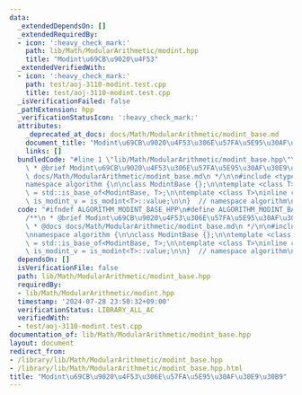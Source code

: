 ```yaml
---
data:
  _extendedDependsOn: []
  _extendedRequiredBy:
  - icon: ':heavy_check_mark:'
    path: lib/Math/ModularArithmetic/modint.hpp
    title: "Modint\u69CB\u9020\u4F53"
  _extendedVerifiedWith:
  - icon: ':heavy_check_mark:'
    path: test/aoj-3110-modint.test.cpp
    title: test/aoj-3110-modint.test.cpp
  _isVerificationFailed: false
  _pathExtension: hpp
  _verificationStatusIcon: ':heavy_check_mark:'
  attributes:
    _deprecated_at_docs: docs/Math/ModularArithmetic/modint_base.md
    document_title: "Modint\u69CB\u9020\u4F53\u306E\u57FA\u5E95\u30AF\u30E9\u30B9"
    links: []
  bundledCode: "#line 1 \"lib/Math/ModularArithmetic/modint_base.hpp\"\n\n\n\n/**\n\
    \ * @brief Modint\u69CB\u9020\u4F53\u306E\u57FA\u5E95\u30AF\u30E9\u30B9\n * @docs\
    \ docs/Math/ModularArithmetic/modint_base.md\n */\n\n#include <type_traits>\n\n\
    namespace algorithm {\n\nclass ModintBase {};\n\ntemplate <class T>\nusing is_modint\
    \ = std::is_base_of<ModintBase, T>;\n\ntemplate <class T>\ninline constexpr bool\
    \ is_modint_v = is_modint<T>::value;\n\n}  // namespace algorithm\n\n\n"
  code: "#ifndef ALGORITHM_MODINT_BASE_HPP\n#define ALGORITHM_MODINT_BASE_HPP 1\n\n\
    /**\n * @brief Modint\u69CB\u9020\u4F53\u306E\u57FA\u5E95\u30AF\u30E9\u30B9\n\
    \ * @docs docs/Math/ModularArithmetic/modint_base.md\n */\n\n#include <type_traits>\n\
    \nnamespace algorithm {\n\nclass ModintBase {};\n\ntemplate <class T>\nusing is_modint\
    \ = std::is_base_of<ModintBase, T>;\n\ntemplate <class T>\ninline constexpr bool\
    \ is_modint_v = is_modint<T>::value;\n\n}  // namespace algorithm\n\n#endif\n"
  dependsOn: []
  isVerificationFile: false
  path: lib/Math/ModularArithmetic/modint_base.hpp
  requiredBy:
  - lib/Math/ModularArithmetic/modint.hpp
  timestamp: '2024-07-28 23:50:32+09:00'
  verificationStatus: LIBRARY_ALL_AC
  verifiedWith:
  - test/aoj-3110-modint.test.cpp
documentation_of: lib/Math/ModularArithmetic/modint_base.hpp
layout: document
redirect_from:
- /library/lib/Math/ModularArithmetic/modint_base.hpp
- /library/lib/Math/ModularArithmetic/modint_base.hpp.html
title: "Modint\u69CB\u9020\u4F53\u306E\u57FA\u5E95\u30AF\u30E9\u30B9"
---
```

